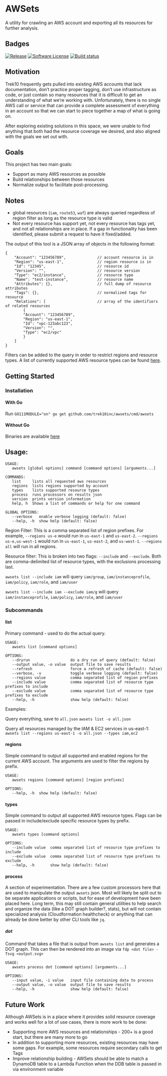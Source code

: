 # AWSets

A utility for crawling an AWS account and exporting all its resources for further analysis.

## Badges
[![Release](https://img.shields.io/github/v/release/trek10inc/awsets?include_prereleases&style=for-the-badge)](https://github.com/trek10inc/awsets/releases/latest)
[![Software License](https://img.shields.io/badge/license-MIT-brightgreen.svg?style=for-the-badge)](/LICENSE.md)
[![Build status](https://img.shields.io/github/workflow/status/trek10inc/awsets/test?style=for-the-badge)](https://github.com/trek10inc/awsets/actions?workflow=test)

## Motivation
Trek10 frequently gets pulled into existing AWS accounts that lack documentation, don’t practice proper tagging, don’t use infrastructure as code, or just contain so many resources that it is difficult to get an understanding of what we’re working with. Unfortunately, there is no single AWS call or service that can provide a complete assessment of everything in an account so that we can start to piece together a map of what is going on.

After exploring existing solutions in this space, we were unable to find anything that both had the resource coverage we desired, and also aligned with the goals we set out with.

## Goals
This project has two main goals:
* Support as many AWS resources as possible
* Build relationships between those resources
* Normalize output to facilitate post-processing.

## Notes
* global resources (`iam`, `route53`, `waf`) are always queried regardless of region filter as long as the resource type is valid
* Not every resource has support yet, not every resource has tags yet, and not all relationships are in place. If a gap in functionality has been identified, please submit a request to have it fixed/added.

The output of this tool is a JSON array of objects in the following format:
```json5
{
    "Account": "123456789",              // account resource is in
    "Region": "us-east-1",               // region resource is in
    "Id": "12345",                       // resource id
    "Version": "",                       // resource version
    "Type": "ec2/instance",              // resource type
    "Name": "test-instance",             // resource name
    "Attributes": {},                    // full dump of resource attributes
    "Tags": {},                          // normalized tags for resource
    "Relations": [                       // array of the identifiers of related resources
        {
        "Account": "123456789",
        "Region": "us-east-1",
        "Id": "vpc-123abc123",
        "Version": "",
        "Type": "ec2/vpc"
        }
    ]
}
```

Filters can be added to the query in order to restrict regions and resource types. A list of currently supported AWS resource types can be found [here](supported_resources.md).

## Getting Started

### Installation
#### With Go
Run `GO111MODULE="on" go get github.com/trek10inc/awsets/cmd/awsets`

#### Without Go
Binaries are available [here](https://github.com/trek10inc/awsets/releases)

## Usage:
```
USAGE:
   awsets [global options] command [command options] [arguments...]

COMMANDS:
   list     lists all requested aws resources
   regions  lists regions supported by account
   types    lists supported resource types
   process  runs processors on results json
   version  prints version information
   help, h  Shows a list of commands or help for one command

GLOBAL OPTIONS:
   --verbose   enable verbose logging (default: false)
   --help, -h  show help (default: false)
```

Region Filter:
This is a comma separated list of region prefixes. For example, `--regions us-e` would run in `us-east-1` and `us-east-2`. `--regions us-e,us-west-1` would run in `us-east-1`, `us-east-2`, and `us-west-1`. `--regions all` will run in all regions.

Resource filter:
This is broken into two flags: `--include` and `--exclude`. Both are comma-delimited list of resource types, with the exclusions processing last.

`awsets list --include iam` will query `iam/group`, `iam/instanceprofile`, `iam/policy`, `iam/role`, and `iam/user`

`awsets list --include iam --exclude iam/g` will query `iam/instanceprofile`, `iam/policy`, `iam/role`, and `iam/user`

### Subcommands

#### list

Primary command - used to do the actual query.

```
USAGE:
   awsets list [command options]

OPTIONS:
   --dryrun                  do a dry run of query (default: false)
   --output value, -o value  output file to save results
   --refresh                 force a refresh of cache (default: false)
   --verbose, -v             toggle verbose logging (default: false)
   --regions value           comma separated list of region prefixes
   --include value           comma separated list of resource type prefixes to include
   --exclude value           comma separated list of resource type prefixes to exclude
   --help, -h                show help (default: false)
```

Examples:

Query everything, save to `all.json`
`awsets list -o all.json`

Query all resources managed by the IAM & EC2 services in us-east-1:
`awsets list --regions us-east-1 -o all.json --types iam,ec2`

#### regions

Simple command to output all supported and enabled regions for the current AWS account. The arguments are used to filter the regions by prefix.

```
USAGE:
   awsets regions [command options] [region prefixes]

OPTIONS:
   --help, -h  show help (default: false)
```

#### types

Simple command to output all supported AWS resource types. Flags can be passed in include/exclude specific resource types by prefix.

```
USAGE:
   awsets types [command options]  

OPTIONS:
   --include value  comma separated list of resource type prefixes to include
   --exclude value  comma separated list of resource type prefixes to exclude
   --help, -h       show help (default: false)
```

#### process

A section of experimentation. There are a few custom processors here that are used to manipulate the output `awsets` json. Most will likely be split out to be separate applications or scripts, but for ease of development have been placed here. Long term, this may still contain general utilities to help search and organize the data (like a DOT graph builder?, stats), but will not contain specialized analysis (Cloudformation healthcheck) or anything that can already be done better by other CLI tools like `jq`. 

##### dot

Command that takes a file that is output from `awsets list` and generates a DOT graph. This can then be rendered into an image via `fdp <dot file> -Tsvg <output.svg>`

```
USAGE:
   awsets process dot [command options] [arguments...]

OPTIONS:
   --input value, -i value   input file containing data to process
   --output value, -o value  output file to save results
   --help, -h                show help (default: false)
```

## Future Work

Although AWSets is in a place where it provides solid resource coverage and works well for a lot of use cases, there is more work to be done:
* Supporting more AWS resources and relationships - 200+ is a good start, but there are many more to go
* In addition to supporting more resources, existing resources may have some gaps. For example, some resources require secondary calls to get Tags
* Improve relationship building - AWSets should be able to match a DynamoDB table to a Lambda Function when the DDB table is passed in via environment variable